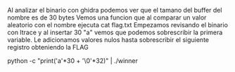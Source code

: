 Al analizar el binario con ghidra podemos ver que el tamano del buffer del nombre es de 30 bytes
Vemos una funcion que al comparar un valor aleatorio con el nombre ejecuta cat flag.txt
Empezamos revisando el binario con ltrace y al insertar 30 "a" vemos que podemos sobrescribir la 
primera variable.
Le adicionamos valores nulos hasta sobrescribir el siguiente registro obteniendo la FLAG

python -c "print('a'*30 + '\0'*32)" | ./winner
